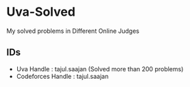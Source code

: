# Uva-Solved
My solved problems in Different Online Judges

## IDs

* Uva Handle : tajul.saajan (Solved more than 200 problems)
* Codeforces Handle : tajul.saajan
